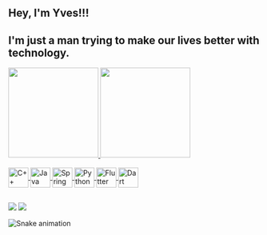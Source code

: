 ## Hey, I'm Yves!!!
## I'm just a man trying to make our lives better with technology.

 <div>
  <a href="https://github.com/yves-oliveira">
  <img height="180em" src="https://github-readme-stats.vercel.app/api?username=yves-oliveira&show_icons=true&theme=vue-dark&include_all_commits=true&count_private=true"/>
  <img height="180em" src="https://github-readme-stats.vercel.app/api/top-langs/?username=yves-oliveira&layout=compact&langs_count=8&theme=vue-dark&langs_count=8&hide=CMake,HTML,CSS, Ruby,Shell"/>
</div>
 
<div style="display: inline_block"><br>
   <img align="center" alt="C++" height="40" width="40" src="https://img.icons8.com/color/144/000000/c-plus-plus-logo.png"/>
   <img align="center" alt="Java" height="40" width="40" src="https://img.icons8.com/color/144/000000/java-coffee-cup-logo--v1.png"/>
   <img align="center" alt="Spring" height="40" width="40" src="https://img.icons8.com/color/144/000000/spring-logo.png"/>
   <img align="center" alt="Python" height="40" width="40" src="https://img.icons8.com/color/144/000000/python--v2.png"/>
   <img align="center" alt="Flutter" height="40" width="40" src="https://img.icons8.com/fluency/144/000000/flutter.png"/>
   <img align="center" alt="Dart" height="40" width="40" src="https://img.icons8.com/color/480/000000/dart.png"/>
  
</div>
  
  ##
 
<div> 
  <a href="https://www.linkedin.com/in/yvesdeoliveira/" target="_blank"><img src="https://img.shields.io/badge/-LinkedIn-%230077B5?style=for-the-badge&logo=linkedin&logoColor=white" target="_blank"></a> 
  <a href = "mailto:contact@yvesoliveira.com"><img src="https://img.shields.io/badge/-Gmail-%23333?style=for-the-badge&logo=gmail&logoColor=white" target="_blank"></a>

 
  ![Snake animation](https://github.com/yves-oliveira/yves-oliveira/blob/output/github-contribution-grid-snake.svg)
 
</div>

